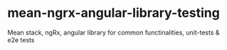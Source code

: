 # mean-ngrx-angular-library-testing
Mean stack, ngRx, angular library for common functinalities, unit-tests &amp; e2e tests
